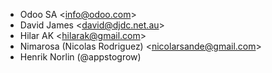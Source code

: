 - Odoo SA \<<info@odoo.com>\>
- David James \<<david@djdc.net.au>\>
- Hilar AK \<<hilarak@gmail.com>\>
- Nimarosa (Nicolas Rodriguez) \<<nicolarsande@gmail.com>\>
- Henrik Norlin (@appstogrow)
